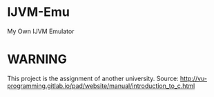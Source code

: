 # IJVM-Emu
My Own IJVM Emulator


# WARNING
This project is the assignment of another university.
Source: http://vu-programming.gitlab.io/pad/website/manual/introduction_to_c.html
